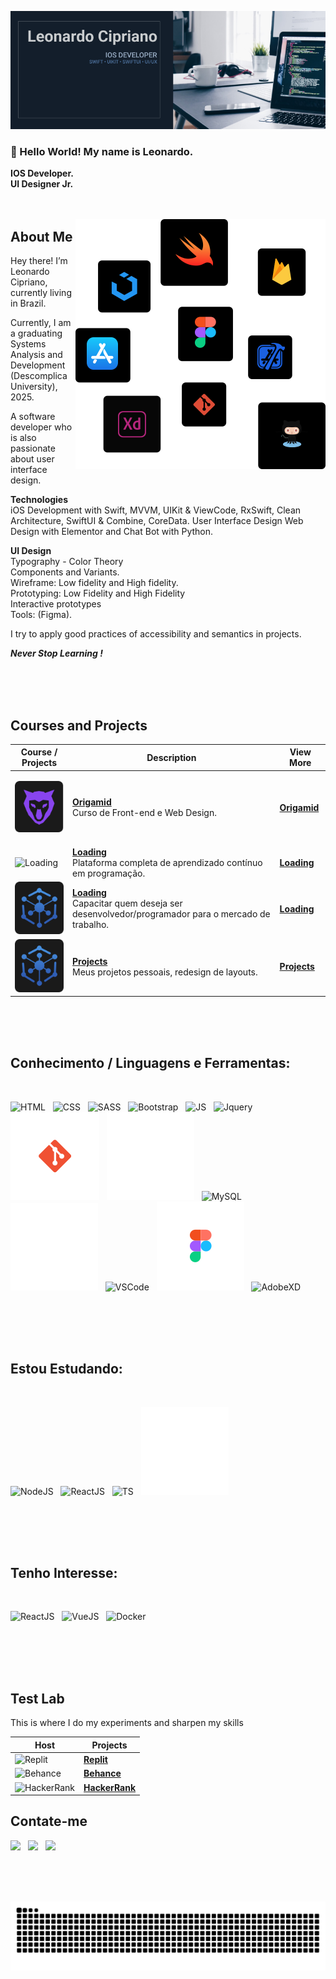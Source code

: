 ![Leonardo Cipriano](./img/banner-02.png)

### 👋 Hello World! My name is Leonardo. 



<b>IOS Developer.</b><br>
<b>UI Designer Jr.</b>
<br><br><br>



<img src="./img/languages-02.svg" min-width="400" max-width="400" width="400" align="right" alt="badges languages">

## <b>About Me</b>

Hey there! I’m Leonardo Cipriano, currently living in Brazil.

Currently, I am a graduating Systems Analysis and Development (Descomplica University), 2025.

A software developer who is also passionate about user interface design.

<b>Technologies</b><br>
iOS Development with Swift, MVVM, UIKit & ViewCode, RxSwift, Clean Architecture, SwiftUI & Combine, CoreData.
User Interface Design
Web Design with Elementor and
Chat Bot with Python.

<b>UI Design</b><br>
Typography - Color Theory<br>
Components and Variants.<br>
Wireframe: Low fidelity and High fidelity.<br>
Prototyping: Low Fidelity and High Fidelity<br>
Interactive prototypes<br>
Tools: (Figma).<br>

I try to apply good practices of accessibility and semantics in projects.

<p><b>

  _Never Stop Learning
!_
</p></b>
<br><br><br>


## <b>Courses and Projects
</b>
<table>
  <thead>
    <tr>
      <th>Course / Projects</th>
      <th>Description</th>
      <th>View More</th>
    </tr>
  </thead>

  <tbody>
    <tr>
      <td>

![Origamid](./img/origamid.svg)
      </td>
      <td>
        <b>[Origamid](https://github.com/LeonardoCCipriano/courses/tree/develop/origamid)</b><br>
        Curso de Front-end e Web Design.
      </td>
      <td>
        <b>[Origamid](https://github.com/DiogoRealles/courses/tree/develop/origamid)</b><br>
      </td>
    </tr>
    <tr>
      <td>
![Loading](./img/rocketseat-origim.svg)
      </td>
      <td>
        <b>[Loading](https://github.com/DiogoRealles/courses/tree/develop/rocketseat)</b><br>
        Plataforma completa de aprendizado contínuo em programação.
      </td>
      <td>
        <b>[Loading](https://github.com/DiogoRealles/courses/tree/develop/rocketseat)</b><br>
      </td>
    </tr>
    <tr>
      <td>
![Loading](https://raw.githubusercontent.com/DiogoRealles/diogorealles/develop/img/hdc.svg)
      </td>
      <td>
        <b>[Loading](https://github.com/DiogoRealles/courses/tree/develop/hora-de-codar)</b><br>
        Capacitar quem deseja ser desenvolvedor/programador para o mercado de trabalho.
      </td>
      <td>
        <b>[Loading](https://github.com/DiogoRealles/courses/tree/develop/hora-de-codar)</b><br>
      </td>
    </tr>
    <tr>
      <td>
![Projects](./img/projects.svg)
      </td>
      <td>
        <b>[Projects](https://github.com/DiogoRealles/courses/tree/develop/projects)</b><br>
        Meus projetos pessoais, redesign de layouts.
      </td>
      <td>
        <b>[Projects](https://github.com/DiogoRealles/courses/tree/develop/projects)</b><br>
      </td>
    </tr>
  </tbody>
</table>
<br><br><br>


## <b>Conhecimento / Linguagens e Ferramentas</b>:
<div style="display: inline_block; text-decoration: none; margin-bottom: 30px"><br>

  ![HTML](./img/html.svg) &nbsp;
  ![CSS](./img/css.svg) &nbsp;
  ![SASS](./img/sass.svg) &nbsp;
  ![Bootstrap](./img/bootstrap.svg) &nbsp;
  ![JS](./img/js.svg) &nbsp;
  ![Jquery](./img/jquery.svg) &nbsp;
  ![Git](./img/git.svg) &nbsp;
  ![Github](./img/github.svg) &nbsp;
  ![MySQL](./img/mysql.svg) &nbsp;
  ![Terminal](./img/terminal.svg) &nbsp;
  ![VSCode](./img/vscode.svg) &nbsp;
  ![Figma](./img/figma.svg) &nbsp;
  ![AdobeXD](./img/xd.svg) &nbsp;

</div>
<br><br><br>


## <b>Estou Estudando:</b>
<div style="display: inline_block; text-decoration: none; margin-bottom: 30px"><br>

  ![NodeJS](./img/nodejs.svg) &nbsp;
  ![ReactJS](./img/reactjs.svg) &nbsp;
  ![TS](./img/ts.svg) &nbsp;
  ![Terminal](./img/terminal.svg) &nbsp;

</div>
<br><br><br>


## <b>Tenho Interesse: </b>
<div style="display: inline_block; text-decoration: none; margin-bottom: 30px"><br>

  ![ReactJS](./img/reactjs.svg) &nbsp;
  ![VueJS](./img/vuejs.svg) &nbsp;
  ![Docker](./img/docker.svg) &nbsp;

</div>
<br><br><br>


## <b>Test Lab</b>
<p>This is where I do my experiments and sharpen my skills</p>

|           Host          |                             Projects                         |
|                -              |                              -                               |
| ![Replit](https://img.shields.io/badge/replit-667881?style=for-the-badge&logo=replit&logoColor=white)   | <b>[Replit](https://replit.com/@LeonardoCCipria/)</b>  |
| ![Behance](https://img.shields.io/badge/Behance-0054F7?style=for-the-badge&logo=behance&logoColor=white) | <b>[Behance](https://www.behance.net/leoccipriano/)</b>  |
| ![HackerRank](https://img.shields.io/badge/-Hackerrank-2EC866?style=for-the-badge&logo=HackerRank&logoColor=white) | <b>[HackerRank](https://www.hackerrank.com/leonardoc_cipri1?hr_r=1)</b>



## <b>Contate-me</b>
<div>

 
 <a href="mailto: leonardoccipriano@outlook.com"><img src="https://img.shields.io/badge/Email-leonardoccipriano@outlook.com-lightgrey?style=for-the-badge&logo=Gmail&logoColor=white"></a> &nbsp;
  <a href="https://www.linkedin.com/in/leonardoccipriano//" target="_blank"><img src="https://img.shields.io/badge/Linkedin-leonardoccipriano-blue?style=for-the-badge&logo=Linkedin&logoColor=white"></a> &nbsp;
  <a href="Loading portifolio" target="_blank"><img src="https://img.shields.io/badge/SITE-(linkdosite)-black?style=for-the-badge"></a> &nbsp;

</div>
<br><br><br>

![Snake animation](https://github.com/LeonardoCCipriano/leonardoCCipriano/blob/output/github-contribution-grid-snake.svg)

